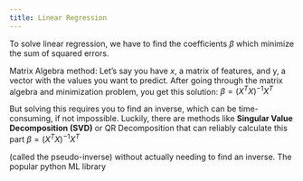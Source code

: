 ```yaml
---
title: Linear Regression
---
```





To solve linear regression, we have to find the coefficients $\beta$ which minimize the sum of squared errors. 

Matrix Algebra method: Let’s say you have $x$, a matrix of features, and y, a vector with the values you want to predict. After going through the matrix algebra and minimization problem, you get this solution: $\beta = (X^TX)^{-1}X^T$

But solving this requires you to find an inverse, which can be time-consuming, if not impossible. Luckily, there are methods like **Singular Value Decomposition (SVD)** or QR Decomposition that can reliably calculate this part $\beta = (X^TX)^{-1}X^T$

(called the pseudo-inverse) without actually needing to find an inverse. The popular python ML library